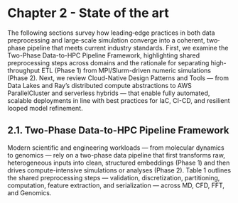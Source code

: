 # Chapter 2 - State of the art

The following sections survey how leading‐edge practices in both data
preprocessing and large‐scale simulation converge into a coherent, two‐phase
pipeline that meets current industry standards. First, we examine the Two-Phase
Data-to-HPC Pipeline Framework, highlighting shared preprocessing steps across
domains and the rationale for separating high-throughput ETL (Phase 1) from
MPI/Slurm-driven numeric simulations (Phase 2). Next, we review Cloud-Native
Design Patterns and Tools — from Data Lakes and Ray’s distributed compute
abstractions to AWS ParallelCluster and serverless hybrids — that enable fully
automated, scalable deployments in line with best practices for IaC, CI-CD, and
resilient looped model refinement.

## 2.1. Two-Phase Data-to-HPC Pipeline Framework

Modern scientific and engineering workloads — from molecular dynamics to
genomics — rely on a two-phase data pipeline that first transforms raw,
heterogeneous inputs into clean, structured embeddings (Phase 1) and then drives
compute-intensive simulations or analyses (Phase 2). Table 1 outlines the shared
preprocessing steps — validation, discretization, partitioning, computation, feature
extraction, and serialization — across MD, CFD, FFT, and Genomics.

